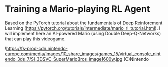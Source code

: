 # Training a Mario-playing RL Agent

Based on the PyTorch tutorial about the fundamentals of Deep Reinforcment Learning (https://pytorch.org/tutorials/intermediate/mario_rl_tutorial.html). I will implement here an AI-powered Mario (using Double Deep-Q-Networks) that can play this videogame.

!https://fs-prod-cdn.nintendo-europe.com/media/images/10_share_images/games_15/virtual_console_nintendo_3ds_7/SI_3DSVC_SuperMarioBros_image1600w.jpg
(C)Nintendo

